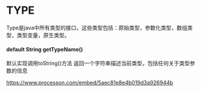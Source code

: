 # TYPE

Type是java中所有类型的接口，这些类型包括：原始类型，参数化类型，数组类型，类型变量，原生类型。

#### default String getTypeName()
默认实现调用toString()方法
返回一个字符串描述当前类型，包括任何关于类型参数的信息

https://www.processon.com/embed/5aec81e8e4b019d3a926944b



